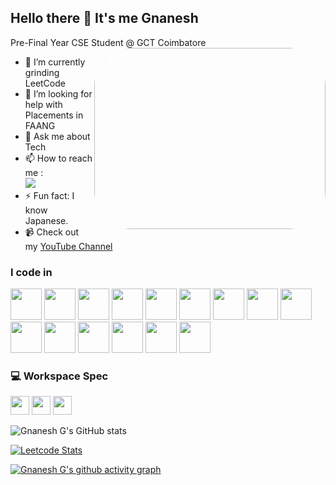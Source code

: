## Hello there 👋 It's me Gnanesh

Pre-Final Year CSE Student @ GCT Coimbatore
<img align="right" width="370" height="290" src="https://i.pinimg.com/originals/ef/16/e4/ef16e4e68b0d3cb81e6bb8a8c3258d7e.gif" style="border-radius:60px">

<!--  - 🔭 Here's my [portfolio](https://) (currently down)   Consider adding a note about it being down -->
- 🌱 I’m currently grinding LeetCode
- 🤔 I’m looking for help with Placements in FAANG
- 💬 Ask me about Tech
- 📫 How to reach me :
<br /> [<img src="https://img.shields.io/badge/LinkedIn-0077B5?style=for-the-badge&logo=linkedin&logoColor=white" />](https://www.linkedin.com/in/gnanesh-g-8561ba299/)
- ⚡ Fun fact: I know Japanese.
- 📹 Check out my [YouTube Channel](https://www.youtube.com/@RIPNANI)

### I code in
<img height="50" width="50" src="https://img.icons8.com/color/48/000000/python.png" /> <img height="50" width="50" src="https://img.icons8.com/color/48/000000/c-programming.png" /> <img height="50" width="50" src="https://img.icons8.com/color/48/000000/c-plus-plus-logo.png" /> <img height="50" width="50" src="https://img.icons8.com/color/48/000000/java-coffee-cup-logo.png" /> <img height="50" width="50" src="https://img.icons8.com/color/48/000000/html-5.png" /> <img height="50" width="50" src="https://img.icons8.com/color/48/000000/css3.png" /> <img height="50" width="50"  src="https://img.icons8.com/color/48/000000/bootstrap.png" />
<img height="50" width="50" src="https://img.icons8.com/color/48/000000/javascript.png"/><!-- <img  height="50" width="50" src="https://img.icons8.com/color/48/000000/tensorflow.png"/> <img height="50" width="50" src="https://img.icons8.com/fluent/48/000000/arduino.png"/> --> <img height="50" width="50" src="https://img.icons8.com/color/48/000000/react-native.png"/> <img height="50" width="50" src="https://img.icons8.com/color/48/000000/google-firebase-console.png"/> <img height="50" width="50" src="https://img.icons8.com/color/48/000000/mysql-logo.png"/> <img height="50" width="50" src="https://img.icons8.com/color/48/000000/mongodb.png"/> <img height="50" width="50" src="https://img.icons8.com/color/48/000000/nodejs.png"/> <img height="50" width="50" src="https://img.icons8.com/color/48/000000/graphql.png"/> <img height="50" width="50" src="https://img.icons8.com/color/48/000000/redis.png"/>


### 💻 Workspace Spec
<img height="30" src="https://img.shields.io/badge/ASUS-ROG_Strix_G15-E2231A?style=for-the-badge&logo=asus&logoColor=white"/> <img height="30" src="https://img.shields.io/badge/NVIDIA-RTX_3050-76B900?style=for-the-badge&logo=nvidia&logoColor=white"/> <img height="30" src="https://img.shields.io/badge/AMD-Ryzen_5_4600H-ED1C24?style=for-the-badge&logo=amd&logoColor=white"/>

![Gnanesh G's GitHub stats](https://github-readme-stats.vercel.app/api?username=Gnanesh-Nani&theme=dark&show_icons=true&&hide=issues,contribs)

[![Leetcode Stats](https://leetcard.jacoblin.cool/gnanesh_nani?ext=contest&theme=dark)](https://leetcode.com/gnanesh_nani)

[![Gnanesh G's github activity graph](https://github-readme-activity-graph.vercel.app/graph?username=Gnanesh-Nani&bg_color=000000&color=ffffff&line=51f565&point=ffffff&area=true&hide_border=true)](https://github.com/ashutosh00710/github-readme-activity-graph)

